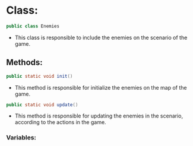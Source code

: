 # Class:

```java
public class Enemies
```

* This class is responsible to include the enemies on the scenario of the game.

## Methods:

```java
public static void init()
```

* This method is responsible for initialize the enemies on the map of the game.

```java
public static void update()
```

* This method is responsible for updating the enemies in the scenario, according to the actions in the game.

### Variables:
